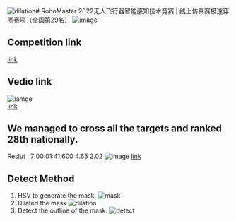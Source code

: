 ![dilation](https://github.com/Stephen-SMJ/RoboMaster/assets/67999981/3091cc6f-03ff-4343-ae93-c77bfdb48d9d)# RoboMaster 2022无人飞行器智能感知技术竞赛 | 线上仿真赛极速穿圈赛项（全国第29名）
![image](https://user-images.githubusercontent.com/67999981/218703261-15ceeead-2bad-43e3-8121-54f4a97da7df.png)
## Competition link
[link](https://www.robomaster.com/zh-CN/robo/drone?type=drone-info)
## Vedio link
![iamge](https://github.com/Stephen-SMJ/RoboMaster/blob/main/2023-02-14_18-38-08.gif) <br>
[link](https://stg-robomasters-hz-q0o2.oss-cn-hangzhou.aliyuncs.com/dronerace/result/c3ef78b53772484e975055dafa69ee6d/video.mp4)
## We managed to cross all the targets and ranked 28th nationally.
Reslut : 7	00:01:41.600	4.65	2.02 
![image](https://user-images.githubusercontent.com/67999981/218703401-53b93ad0-2f84-416e-bcb9-01743401b897.png)
[link](https://pro-robomasters-hz-n5i3.oss-cn-hangzhou.aliyuncs.com/sass/event-list.html)

## Detect Method
1. HSV to generate the mask.
![mask](https://github.com/Stephen-SMJ/RoboMaster/assets/67999981/4c564b46-f6c2-43de-a8bd-2e329acb019f)
2. Dilated the mask
![dilation](https://github.com/Stephen-SMJ/RoboMaster/assets/67999981/36016e43-f46e-4de6-b548-a8a78572af8d)
3. Detect the outline of the mask.
![detect](https://github.com/Stephen-SMJ/RoboMaster/assets/67999981/8e16659d-7360-44b4-9e5e-794bba1ad67f)



